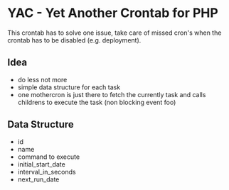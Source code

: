 # YAC - Yet Another Crontab for PHP

This crontab has to solve one issue, take care of missed cron's when the crontab has to be disabled (e.g. deployment).

## Idea

* do less not more
* simple data structure for each task
* one mothercron is just there to fetch the currently task and calls childrens to execute the task (non blocking event foo)

## Data Structure

* id
* name
* command to execute
* initial_start_date
* interval_in_seconds
* next_run_date
